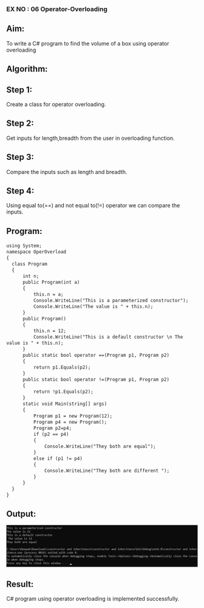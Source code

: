 ### EX NO : 06 Operator-Overloading
## Aim:
 To write a C# program to find the volume of a box using operator overloading
 
 ## Algorithm:
## Step 1:
 Create a class for operator overloading.
## Step 2:
Get inputs for length,breadth from the user in overloading function.
## Step 3:
Compare the inputs such as length and breadth.
## Step 4:
Using equal to(==) and not equal to(!=) operator we can compare the inputs.

 ## Program:
 ```
 using System;
namespace OperOverload
{
   class Program
   {
       int n;
       public Program(int a)
       {
           this.n = a;
           Console.WriteLine("This is a parameterized constructor");
           Console.WriteLine("The value is " + this.n);
       }
       public Program()
       {
           this.n = 12;
           Console.WriteLine("This is a default constructor \n The value is " + this.n);
       }
       public static bool operator ==(Program p1, Program p2)
       {
           return p1.Equals(p2);
       }
       public static bool operator !=(Program p1, Program p2)
       {
           return !p1.Equals(p2);
       }
       static void Main(string[] args)
       {
           Program p1 = new Program(12);
           Program p4 = new Program();
           Program p2=p4;
           if (p2 == p4)
           {
               Console.WriteLine("They both are equal");
           }
           else if (p1 != p4)
           {
               Console.WriteLine("They both are different ");
           }
       }
   }
}
 ```
 ## Output:
 ![image](12.jpg)
 
 ## Result:
C# program using operator overloading is implemented successfully.
